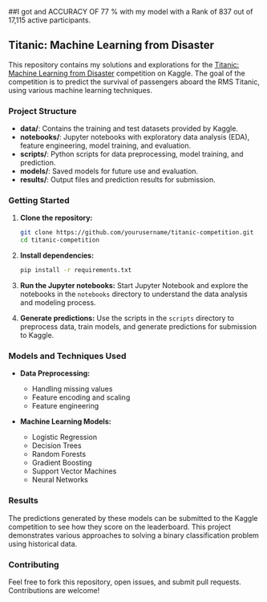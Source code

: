 ##I got and ACCURACY OF 77 % with my model with a Rank of 837 out of 17,115 active participants.

## Titanic: Machine Learning from Disaster

This repository contains my solutions and explorations for the [Titanic: Machine Learning from Disaster](https://www.kaggle.com/c/titanic) competition on Kaggle. The goal of the competition is to predict the survival of passengers aboard the RMS Titanic, using various machine learning techniques.

### Project Structure

- **data/**: Contains the training and test datasets provided by Kaggle.
- **notebooks/**: Jupyter notebooks with exploratory data analysis (EDA), feature engineering, model training, and evaluation.
- **scripts/**: Python scripts for data preprocessing, model training, and prediction.
- **models/**: Saved models for future use and evaluation.
- **results/**: Output files and prediction results for submission.

### Getting Started

1. **Clone the repository:**
   ```bash
   git clone https://github.com/yourusername/titanic-competition.git
   cd titanic-competition
   ```

2. **Install dependencies:**
   ```bash
   pip install -r requirements.txt
   ```

3. **Run the Jupyter notebooks:**
   Start Jupyter Notebook and explore the notebooks in the `notebooks` directory to understand the data analysis and modeling process.

4. **Generate predictions:**
   Use the scripts in the `scripts` directory to preprocess data, train models, and generate predictions for submission to Kaggle.

### Models and Techniques Used

- **Data Preprocessing:**
  - Handling missing values
  - Feature encoding and scaling
  - Feature engineering

- **Machine Learning Models:**
  - Logistic Regression
  - Decision Trees
  - Random Forests
  - Gradient Boosting
  - Support Vector Machines
  - Neural Networks

### Results

The predictions generated by these models can be submitted to the Kaggle competition to see how they score on the leaderboard. This project demonstrates various approaches to solving a binary classification problem using historical data.

### Contributing

Feel free to fork this repository, open issues, and submit pull requests. Contributions are welcome!
